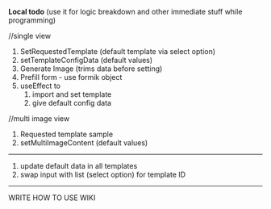 **Local todo**
(use it for logic breakdown and other immediate stuff while programming)

//single view

1. SetRequestedTemplate (default template via select option)
2. setTemplateConfigData (default values)
3. Generate Image (trims data before setting)
4. Prefill form - use formik object
5. useEffect to
   1. import and set template
   2. give default config data

//multi image view

1. Requested template sample
2. setMultiImageContent (default values)

---

1. update default data in all templates
2. swap input with list (select option) for template ID

---

WRITE HOW TO USE WIKI
